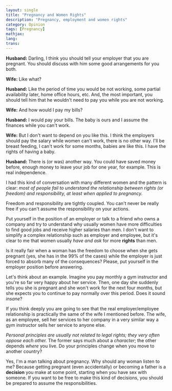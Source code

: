 ```yaml
---
layout: single
title: "Pregnancy and Women Rights"
description: "Pregnancy, employment and women rights"
category: Opinion
tags: [Pregnancy]
mathjax:
lang:
trans:
---
```



**Husband:** Darling, I think you should tell your employer that you are
pregnant. You should discuss with him some good arrangements for you both.

**Wife:** Like what?

**Husband:** Like the period of time you would be not working, some partial
availability later, home office hours, etc. And, the most important, you should
tell him that he wouldn't need to pay you while you are not working.

**Wife:** And how would I pay my bills?

**Husband:** I would pay your bills. The baby is ours and I assume the finances
while you can't work.

**Wife:** But I don't want to depend on you like this. I think the employers
should pay the salary while women can't work, there is no other way. I'll be
breast feeding, I can't work for some months, babies are like this. I have the
rights of having a baby.

**Husband:** There is (or was) another way. You could have saved money before,
enough money to leave your job for one year, for example. This is real
independence.

I had this kind of conversation with many different women and the pattern is
clear: *most of people fail to understand the relationship between
rights (or freedom) and responsibility, at least when applied to
pregnancy.*

Freedom and responsibility are tightly coupled. You can't never be really free
if you can't assume the responsibility on your actions.

Put yourself in the position of an employer or talk to a friend who owns a
company and try to understand why usually women have more difficulties to find
good jobs and receive higher salaries than men. I don't want to simplify a
complex relationship such as employer and employee, but it's clear to me that
women usually *have and ask* for more **rights** than men.

Is it really fair when a woman has the freedom to choose when she gets pregnant
(yes, she has in the 99% of the cases) while the employer is just forced to
absorb many of the consequences? Please, put yourself in the employer position
before answering.

Let's think about an example. Imagine you pay monthly a gym instructor and
you're so far very happy about her service. Then, one day she suddenly tells you
she is pregnant and she won't work for the next four months, but she expects you
to continue to pay normally over this period. Does it sound *insane*?

If you think deeply you are going to see that the real employer/employee
relationship is practically the same of the wife I mentioned before. The wife,
as an employee, sell her services to her company in a very similar way a gym
instructor sells her service to anyone else.

*Personal principles are usually not related to legal rights; they very often
oppose each other.* The former says much about a *character*; the other depends
*where* you live. Do your principles change when you move to another country?

Yes, I'm a man talking about pregnancy. Why should any woman listen to me?
Because getting pregnant (even accidentally) or becoming a father is a
**decision** you make at some point, starting when you have sex with someone. If
you want to be free to make this kind of decisions, you should be prepared to
assume the responsibilities.
